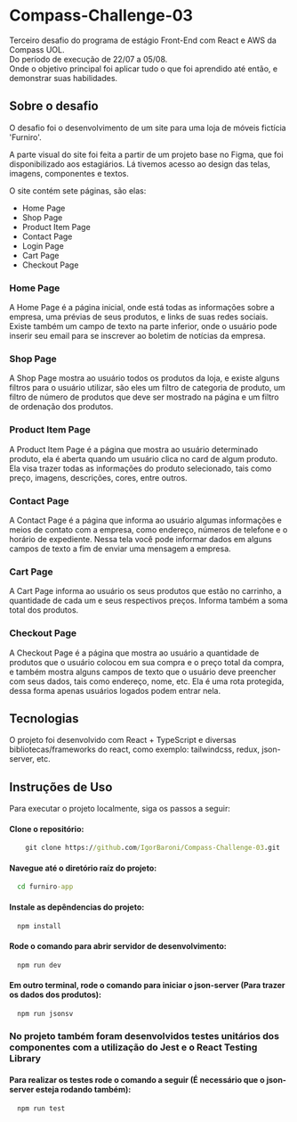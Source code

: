 # Compass-Challenge-03

Terceiro desafio do programa de estágio Front-End com React e AWS da Compass UOL.<br>
Do período de execução de 22/07 a 05/08.<br>
Onde o objetivo principal foi aplicar tudo o que foi aprendido até então, e demonstrar suas habilidades.

## Sobre o desafio

O desafio foi o desenvolvimento de um site para uma loja de móveis fictícia 'Furniro'.

A parte visual do site foi feita a partir de um projeto base no Figma, que foi disponibilizado aos estagiários. Lá tivemos acesso ao design das telas, imagens, componentes e textos.

O site contém sete páginas, são elas:

- Home Page
- Shop Page
- Product Item Page
- Contact Page
- Login Page
- Cart Page
- Checkout Page

### Home Page

A Home Page é a página inicial, onde está todas as informações sobre a empresa, uma prévias de seus produtos, e links de suas redes sociais. Existe também um campo de texto na parte inferior, onde o usuário pode inserir seu email para se inscrever ao boletim de notícias da empresa.

### Shop Page

A Shop Page mostra ao usuário todos os produtos da loja, e existe alguns filtros para o usuário utilizar, são eles um filtro de categoria de produto, um filtro de número de produtos que deve ser mostrado na página e um filtro de ordenação dos produtos.

### Product Item Page

A Product Item Page é a página que mostra ao usuário determinado produto, ela é aberta quando um usuário clica no card de algum produto. Ela visa trazer todas as informações do produto selecionado, tais como preço, imagens, descrições, cores, entre outros.

### Contact Page

A Contact Page é a página que informa ao usuário algumas informações e meios de contato com a empresa, como endereço, números de telefone e o horário de expediente. Nessa tela você pode informar dados em alguns campos de texto a fim de enviar uma mensagem a empresa.

### Cart Page

A Cart Page informa ao usuário os seus produtos que estão no carrinho, a quantidade de cada um e seus respectivos preços. Informa também a soma total dos produtos.

### Checkout Page

A Checkout Page é a página que mostra ao usuário a quantidade de produtos que o usuário colocou em sua compra e o preço total da compra, e também mostra alguns campos de texto que o usuário deve preencher com seus dados, tais como endereço, nome, etc. Ela é uma rota protegida, dessa forma apenas usuários logados podem entrar nela.

## Tecnologias

O projeto foi desenvolvido com React + TypeScript e diversas bibliotecas/frameworks do react, como exemplo: tailwindcss, redux, json-server, etc.

## Instruções de Uso

Para executar o projeto localmente, siga os passos a seguir:

#### Clone o repositório:

```cmd
    git clone https://github.com/IgorBaroni/Compass-Challenge-03.git
```

#### Navegue até o diretório raíz do projeto:

```cmd
  cd furniro-app
```

#### Instale as depêndencias do projeto:

```cmd
  npm install
```

#### Rode o comando para abrir servidor de desenvolvimento:

```cmd
  npm run dev
```

#### Em outro terminal, rode o comando para iniciar o json-server (Para trazer os dados dos produtos):

```cmd
  npm run jsonsv
```

### No projeto também foram desenvolvidos testes unitários dos componentes com a utilização do Jest e o React Testing Library

#### Para realizar os testes rode o comando a seguir (É necessário que o json-server esteja rodando também):

```cmd
  npm run test
```
